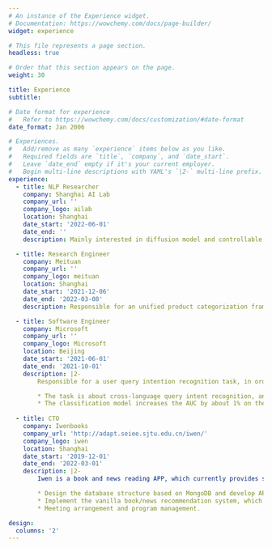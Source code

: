 ```yaml
---
# An instance of the Experience widget.
# Documentation: https://wowchemy.com/docs/page-builder/
widget: experience

# This file represents a page section.
headless: true

# Order that this section appears on the page.
weight: 30

title: Experience
subtitle:

# Date format for experience
#   Refer to https://wowchemy.com/docs/customization/#date-format
date_format: Jan 2006

# Experiences.
#   Add/remove as many `experience` items below as you like.
#   Required fields are `title`, `company`, and `date_start`.
#   Leave `date_end` empty if it's your current employer.
#   Begin multi-line descriptions with YAML's `|2-` multi-line prefix.
experience:
  - title: NLP Researcher
    company: Shanghai AI Lab
    company_url: ''
    company_logo: ailab
    location: Shanghai
    date_start: '2022-06-01'
    date_end: ''
    description: Mainly interested in diffusion model and controllable text generation.

  - title: Research Engineer
    company: Meituan
    company_url: ''
    company_logo: meituan
    location: Shanghai
    date_start: '2021-12-06'
    date_end: '2022-03-08'
    description: Responsible for an unified product categorization framework for multiple domains.

  - title: Software Engineer
    company: Microsoft
    company_url: ''
    company_logo: Microsoft
    location: Beijing
    date_start: '2021-06-01'
    date_end: '2021-10-01'
    description: |2-
        Responsible for a user query intention recognition task, in order to optimize the search result.

        * The task is about cross-language query intent recognition, and we introduce **PostWeb** information (ie, text information such as the title, link, and abstract of the query search result) as an additional feature of the query.
        * The classification model increases the AUC by about 1% on the test data set, while achieve around 5% improvement on financial stock test data set.
  
  - title: CTO
    company: Iwenbooks
    company_url: 'http://adapt.seiee.sjtu.edu.cn/iwen/'
    company_logo: iwen
    location: Shanghai
    date_start: '2019-12-01'
    date_end: '2022-03-01'
    description: |2-
        Iwen is a book and news reading APP, which currently provides service for more than 20,000 users. My responsibility includes:

        * Design the database structure based on MongoDB and develop API using Node.js.
        * Implement the vanilla book/news recommendation system, which is based on a hybrid strategy combining collaborative filtering and user portraits.
        * Meeting arrangement and program management.

design:
  columns: '2'
---
```


